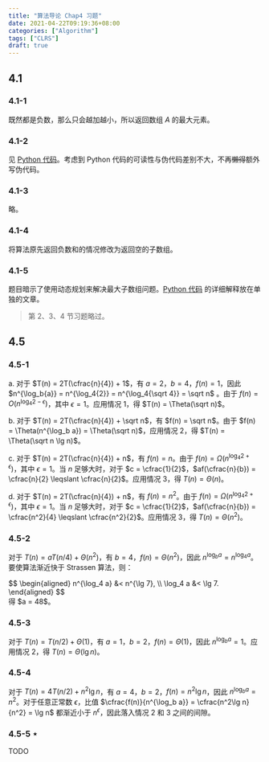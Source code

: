 ```yaml
---
title: "算法导论 Chap4 习题"
date: 2021-04-22T09:19:36+08:00
categories: ["Algorithm"]
tags: ["CLRS"]
draft: true
---
```


## 4.1

### 4.1-1

既然都是负数，那么只会越加越小，所以返回数组 $A$ 的最大元素。

### 4.1-2

见 [Python 代码](https://github.com/lumicia/clrs-python/blob/master/src/chap4/exercises/exercise_4_1_2_maximum_subarray_brute_force.py)。考虑到 Python 代码的可读性与伪代码差别不大，不再~~懒得~~额外写伪代码。

### 4.1-3

略。

### 4.1-4

将算法原先返回负数和的情况修改为返回空的子数组。

### 4.1-5

题目暗示了使用动态规划来解决最大子数组问题。[Python 代码](https://github.com/lumicia/clrs-python/blob/master/src/chap4/exercises/exercise_4_1_5_maximum_subarray_linear_time.py) 的详细解释放在单独的文章。

> 第 2、3、4 节习题略过。

## 4.5

### 4.5-1

a. 对于 $T(n) = 2T(\cfrac{n}{4}) + 1$，有 $a = 2$，$b = 4$，$f(n) = 1$，因此 $n^{\log_b{a}} = n^{\log_4{2}} = n^{\log_4{\sqrt 4}} = \sqrt n$ 。由于 $f(n) = O(n^{\log_4{2 - \epsilon}})$，其中 $\epsilon = 1$。应用情况 1，得 $T(n) = \Theta(\sqrt n)$。

b. 对于 $T(n) = 2T(\cfrac{n}{4}) + \sqrt n$，有 $f(n) = \sqrt n$。由于 $f(n) = \Theta(n^{\log_b a}) = \Theta(\sqrt n)$，应用情况 2，得 $T(n) = \Theta(\sqrt n \lg n)$。

c. 对于 $T(n) = 2T(\cfrac{n}{4}) + n$，有 $f(n) = n$。由于 $f(n) = \Omega(n^{\log_4{2 + \epsilon}})$，其中 $\epsilon = 1$。当 $n$ 足够大时，对于 $c = \cfrac{1}{2}$，$af(\cfrac{n}{b}) = \cfrac{n}{2} \leqslant \cfrac{n}{2}$。应用情况 3，得 $T(n) = \Theta(n)$。

d. 对于 $T(n) = 2T(\cfrac{n}{4}) + n$，有 $f(n) = n^2$。由于 $f(n) = \Omega(n^{\log_4{2 + \epsilon}})$，其中 $\epsilon = 1$。当 $n$ 足够大时，对于 $c = \cfrac{1}{2}$，$af(\cfrac{n}{b}) = \cfrac{n^2}{4} \leqslant \cfrac{n^2}{2}$。应用情况 3，得 $T(n) = \Theta(n^2)$。

### 4.5-2

对于 $T(n) = aT(n / 4) + \Theta(n^2)$，有 $b = 4$，$f(n) = \Theta(n^2)$，因此 $n^{\log_b a} = n^{\log_4 a}$。要使算法渐近快于 Strassen 算法，则：
<div>
$$
\begin{aligned}
n^{\log_4 a} &< n^{\lg 7}, \\
\log_4 a &< \lg 7.
\end{aligned}
$$
</div>
得 $a = 48$。

### 4.5-3

对于 $T(n) = T(n / 2) + \Theta(1)$，有 $a = 1$，$b = 2$，$f(n) = \Theta(1)$，因此 $n^{\log_b a} = 1$。应用情况 2，得 $T(n) = \Theta(\lg n)$。

### 4.5-4

对于 $T(n) = 4T(n / 2) + n^2\lg n$，有 $a = 4$，$b = 2$，$f(n) = n^2\lg n$，因此 $n^{\log_b a} = n^2$。对于任意正常数 $\epsilon$，比值 $\cfrac{f(n)}{n^{\log_b a}} = \cfrac{n^2\lg n}{n^2} = \lg n$ 都渐近小于 $n^{\epsilon}$，因此落入情况 2 和 3 之间的间隙。

### 4.5-5 $\star$

TODO
